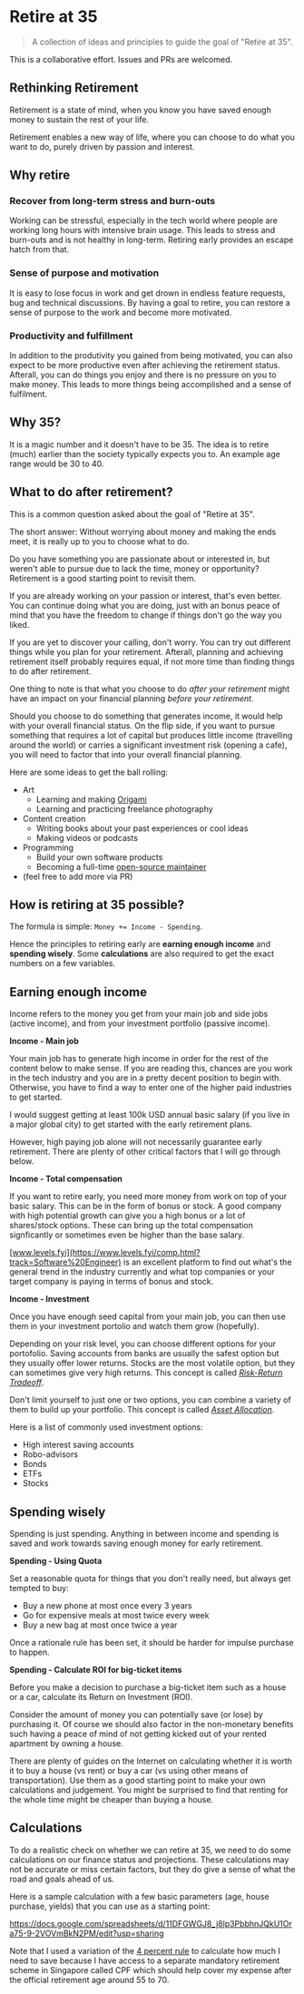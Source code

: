 # Retire at 35

> A collection of ideas and principles to guide the goal of "Retire at 35".

This is a collaborative effort. Issues and PRs are welcomed.

## Rethinking Retirement

Retirement is a state of mind, when you know you have saved enough money to sustain the rest of your life.

Retirement enables a new way of life, where you can choose to do what you want to do, purely driven by passion and interest.

## Why retire

### Recover from long-term stress and burn-outs
Working can be stressful, especially in the tech world where people are working long hours with intensive brain usage. This leads to stress and burn-outs and is not healthy in long-term. Retiring early provides an escape hatch from that.

### Sense of purpose and motivation
It is easy to lose focus in work and get drown in endless feature requests, bug and technical discussions. By having a goal to retire, you can restore a sense of purpose to the work and become more motivated.

### Productivity and fulfillment
In addition to the produtivity you gained from being motivated, you can also expect to be more productive even after achieving the retirement status. Afterall, you can do things you enjoy and there is no pressure on you to make money. This leads to more things being accomplished and a sense of fulfilment.

## Why 35?

It is a magic number and it doesn't have to be 35. The idea is to retire (much) earlier than the society typically expects you to. An example age range would be 30 to 40.

## What to do after retirement?

This is a common question asked about the goal of "Retire at 35".

The short answer: Without worrying about money and making the ends meet, it is really up to you to choose what to do.

Do you have something you are passionate about or interested in, but weren't able to pursue due to lack the time, money or opportunity? Retirement is a good starting point to revisit them.

If you are already working on your passion or interest, that's even better. You can continue doing what you are doing, just with an bonus peace of mind that you have the freedom to change if things don't go the way you liked.

If you are yet to discover your calling, don't worry. You can try out different things while you plan for your retirement. Afterall, planning and achieving retirement itself probably requires equal, if not more time than finding things to do after retirement.

One thing to note is that what you choose to do *after your retirement* might have an impact on your financial planning *before your retirement*.

Should you choose to do something that generates income, it would help with your overall financial status. On the flip side, if you want to pursue something that requires a lot of capital but produces little income (travelling around the world) or carries a significant investment risk (opening a cafe), you will need to factor that into your overall financial planning.

Here are some ideas to get the ball rolling:

* Art
  * Learning and making [Origami](https://en.wikipedia.org/wiki/Origami)
  * Learning and practicing freelance photography
* Content creation
  * Writing books about your past experiences or cool ideas
  * Making videos or podcasts
* Programming
  * Build your own software products
  * Becoming a full-time [open-source maintainer](https://github.com/readme/henry-zhu)
* (feel free to add more via PR)

## How is retiring at 35 possible?

The formula is simple: `Money += Income - Spending`.

Hence the principles to retiring early are **earning enough income** and **spending wisely**. Some **calculations** are also required to get the exact numbers on a few variables.

## Earning enough income

Income refers to the money you get from your main job and side jobs (active income), and from your investment portfolio (passive income).

**Income - Main job**

Your main job has to generate high income in order for the rest of the content below to make sense. If you are reading this, chances are you work in the tech industry and you are in a pretty decent position to begin with. Otherwise, you have to find a way to enter one of the higher paid industries to get started.

I would suggest getting at least 100k USD annual basic salary (if you live in a major global city) to get started with the early retirement plans.

However, high paying job alone will not necessarily guarantee early retirement. There are plenty of other critical factors that I will go through below.

**Income - Total compensation**

If you want to retire early, you need more money from work on top of your basic salary. This can be in the form of bonus or stock. A good company with high potential growth can give you a high bonus or a lot of shares/stock options. These can bring up the total compensation signficantly or sometimes even be higher than the base salary.

[www.levels.fyi](https://www.levels.fyi/comp.html?track=Software%20Engineer) is an excellent platform to find out what's the general trend in the industry currently and what top companies or your target company is paying in terms of bonus and stock.

**Income - Investment**

Once you have enough seed capital from your main job, you can then use them in your investment portolio and watch them grow (hopefully). 

Depending on your risk level, you can choose different options for your portofolio. Saving accounts from banks are usually the safest option but they usually offer lower returns. Stocks are the most volatile option, but they can sometimes give very high returns. This concept is called [*Risk-Return Tradeoff*](https://www.investopedia.com/terms/r/riskreturntradeoff.asp).

Don't limit yourself to just one or two options, you can combine a variety of them to build up your portfolio. This concept is called [*Asset Allocation*](https://www.investopedia.com/managing-wealth/achieve-optimal-asset-allocation/).

Here is a list of commonly used investment options:

* High interest saving accounts
* Robo-advisors
* Bonds
* ETFs
* Stocks

## Spending wisely

Spending is just spending. Anything in between income and spending is saved and work towards saving enough money for early retirement.

**Spending - Using Quota**

Set a reasonable quota for things that you don't really need, but always get tempted to buy:

* Buy a new phone at most once every 3 years
* Go for expensive meals at most twice every week
* Buy a new bag at most once twice a year

Once a rationale rule has been set, it should be harder for impulse purchase to happen.


**Spending - Calculate ROI for big-ticket items**

Before you make a decision to purchase a big-ticket item such as a house or a car, calculate its Return on Investment (ROI).

Consider the amount of money you can potentially save (or lose) by purchasing it. Of course we should also factor in the non-monetary benefits such having a peace of mind of not getting kicked out of your rented apartment by owning a house.

There are plenty of guides on the Internet on calculating whether it is worth it to buy a house (vs rent) or buy a car (vs using other means of transportation). Use them as a good starting point to make your own calculations and judgement. You might be surprised to find that renting for the whole time might be cheaper than buying a house.

## Calculations

To do a realistic check on whether we can retire at 35, we need to do some calculations on our finance status and projections. These calculations may not be accurate or miss certain factors, but they do give a sense of what the road and goals ahead of us.

Here is a sample calculation with a few basic parameters (age, house purchase, yields) that you can use as a starting point:

https://docs.google.com/spreadsheets/d/11DFGWGJ8_j8lp3PbbhnJQkU1Ora75-9-2VOVmBkN2PM/edit?usp=sharing

Note that I used a variation of the [4 percent rule](https://www.investopedia.com/terms/f/four-percent-rule.asp) to calculate how much I need to save because I have access to a separate mandatory retirement scheme in Singapore called CPF which should help cover my expense after the official retirement age around 55 to 70.
